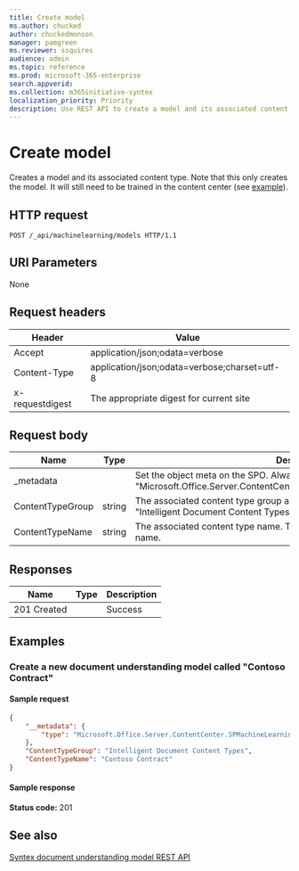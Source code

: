 ```yaml
---
title: Create model
ms.author: chucked
author: chuckedmonson
manager: pamgreen
ms.reviewer: ssquires
audience: admin
ms.topic: reference
ms.prod: microsoft-365-enterprise
search.appverid: 
ms.collection: m365initiative-syntex
localization_priority: Priority
description: Use REST API to create a model and its associated content type.
---
```


# Create model

Creates a model and its associated content type. Note that this only creates the model. It will still need to be trained in the content center (see [example](rest-createmodel-method.md#examples)).

## HTTP request

```http
POST /_api/machinelearning/models HTTP/1.1
```
## URI Parameters

None

## Request headers

| Header | Value |
|--------|-------|
|Accept|application/json;odata=verbose|
|Content-Type|application/json;odata=verbose;charset=utf-8|
|x-requestdigest|The appropriate digest for current site|

## Request body

|Name    |Type   |Description |
|--------|-------|------------|
|_metadata|  |Set the object meta on the SPO. Always use the value: {"type": "Microsoft.Office.Server.ContentCenter.SPMachineLearningModelEntityData"}. |
|ContentTypeGroup|string|The associated content type group associated with the model. Defaulted to "Intelligent Document Content Types".|
|ContentTypeName|string|The associated content type name. The created model file will have the same name.|

## Responses

| Name   | Type  | Description|
|--------|-------|------------|
|201 Created| |Success|

## Examples

### Create a new document understanding model called "Contoso Contract"

#### Sample request

```json
{
    "__metadata": {
        "type": "Microsoft.Office.Server.ContentCenter.SPMachineLearningModelEntityData"
    },
    "ContentTypeGroup": "Intelligent Document Content Types",
    "ContentTypeName": "Contoso Contract"
}
```

#### Sample response

**Status code:** 201

## See also

[Syntex document understanding model REST API](syntex-model-rest-api.md)
